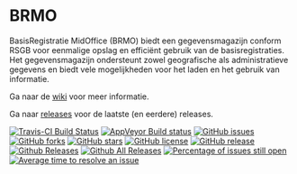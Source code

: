 # BRMO

BasisRegistratie MidOffice (BRMO) biedt een gegevensmagazijn conform RSGB voor eenmalige opslag en efficiënt gebruik van de basisregistraties. Het gegevensmagazijn ondersteunt zowel geografische als administratieve gegevens en biedt vele mogelijkheden voor het laden en het gebruik van informatie.

Ga naar de [wiki](https://github.com/B3Partners/brmo/wiki) voor meer informatie.

Ga naar [releases](https://github.com/B3Partners/brmo/releases) voor de laatste (en eerdere) releases.

[![Travis-CI Build Status](https://travis-ci.org/B3Partners/brmo.svg?branch=master)](https://travis-ci.org/B3Partners/brmo)
[![AppVeyor Build status](https://ci.appveyor.com/api/projects/status/kjwij2vo9bvnd458/branch/master?svg=true)](https://ci.appveyor.com/project/mprins/brmo/branch/master)
[![GitHub issues](https://img.shields.io/github/issues/B3Partners/brmo.svg)](https://github.com/B3Partners/brmo/issues)
[![GitHub forks](https://img.shields.io/github/forks/B3Partners/brmo.svg)](https://github.com/B3Partners/brmo/network)
[![GitHub stars](https://img.shields.io/github/stars/B3Partners/brmo.svg)](https://github.com/B3Partners/brmo/stargazers)
[![GitHub license](https://img.shields.io/badge/license-AGPL-blue.svg)](https://raw.githubusercontent.com/B3Partners/brmo/master/LICENSE)
[![GitHub release](https://img.shields.io/github/release/B3Partners/brmo.svg?maxAge=2592000)]()
[![Github Releases](https://img.shields.io/github/downloads/B3Partners/brmo/latest/total.svg?maxAge=2592000)]()
[![Github All Releases](https://img.shields.io/github/downloads/B3Partners/brmo/total.svg?maxAge=2592000)]()
[![Percentage of issues still open](http://isitmaintained.com/badge/open/B3Partners/brmo.svg)](http://isitmaintained.com/project/B3Partners/brmo "Percentage of issues still open")
[![Average time to resolve an issue](http://isitmaintained.com/badge/resolution/B3Partners/brmo.svg)](http://isitmaintained.com/project/B3Partners/brmo "Average time to resolve an issue")
